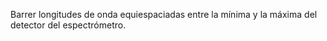 
Barrer longitudes de onda equiespaciadas entre la mínima y la máxima del detector del espectrómetro.
